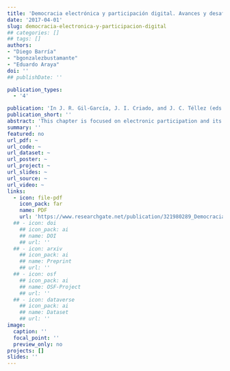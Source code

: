 ```yaml
---
title: 'Democracia electrónica y participación digital. Avances y desafíos'
date: '2017-04-01'
slug: democracia-electronica-y-participacion-digital
## categories: []
## tags: []
authors:
- "Diego Barría"
- "bgonzalezbustamante"
- "Eduardo Araya"
doi: ''
## publishDate: ''

publication_types:
  - '4'

publication: 'In J. R. Gil-García, J. I. Criado, and J. C. Téllez (eds.), *Tecnologías de Información y Comunicación en la Administración Pública: Conceptos, Enfoques, Aplicaciones y Resultados* (pp. 351-380). Mexico City: INFOTEC'
publication_short: ''
abstract: 'This chapter is focused on electronic participation and its relation to the growth of social networks through the Internet. The e-government and its difference with other emerging ways of digital participation are addressed in detail. Based on a theoretical scheme and a case of study that tells experiences of technological innovation and the usage of social networks, it deepens into the progress of electronic participation and the rising of social networks such as opportunities for the consolidation of spaces of expression and citizen participation in the digital sphere. Among the conclusions, it is shown the importance of bringing together interested but segmented citizens, with public participation initiatives to strengthen governance based on new technologies.'
summary: ''
featured: no
url_pdf: ~
url_code: ~
url_dataset: ~
url_poster: ~
url_project: ~
url_slides: ~
url_source: ~
url_video: ~
links:
  - icon: file-pdf
    icon_pack: far
    name: PDF
    url: 'https://www.researchgate.net/publication/321980289_Democracia_electronica_y_participacion_digital_Avances_y_desafios'
  ## - icon: doi
    ## icon_pack: ai
    ## name: DOI
    ## url: ''
  ## - icon: arxiv
    ## icon_pack: ai
    ## name: Preprint
    ## url: ''
  ## - icon: osf
    ## icon_pack: ai
    ## name: OSF-Project
    ## url: ''
  ## - icon: dataverse
    ## icon_pack: ai
    ## name: Dataset
    ## url: ''
image:
  caption: ''
  focal_point: ''
  preview_only: no
projects: []
slides: ''
---
```

